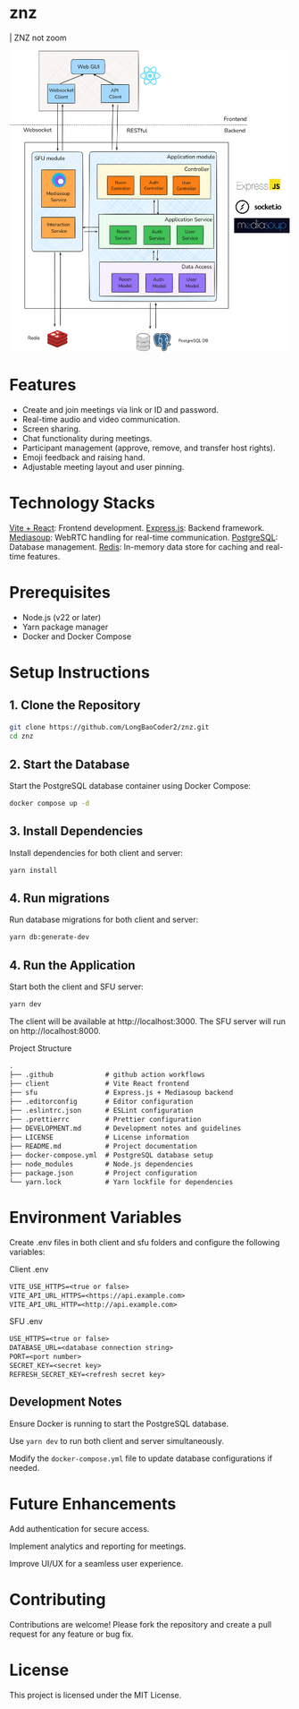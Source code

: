 # znz

| ZNZ not zoom

![architecture](img/architecture.png)

# Features

- Create and join meetings via link or ID and password.
- Real-time audio and video communication.
- Screen sharing.
- Chat functionality during meetings.
- Participant management (approve, remove, and transfer host rights).
- Emoji feedback and raising hand.
- Adjustable meeting layout and user pinning.

# Technology Stacks
[Vite + React](https://vite.dev/guide/): Frontend development.
[Express.js](https://expressjs.com/): Backend framework.
[Mediasoup](https://mediasoup.org/): WebRTC handling for real-time communication.
[PostgreSQL](https://www.postgresql.org/): Database management.
[Redis](https://redis.io/): In-memory data store for caching and real-time features.

# Prerequisites

- Node.js (v22 or later)
- Yarn package manager
- Docker and Docker Compose

# Setup Instructions

## 1. Clone the Repository

```sh
git clone https://github.com/LongBaoCoder2/znz.git
cd znz
```

## 2. Start the Database

Start the PostgreSQL database container using Docker Compose:

```sh
docker compose up -d
```

## 3. Install Dependencies

Install dependencies for both client and server:

```sh
yarn install
```

## 4. Run migrations

Run database migrations for both client and server:

```sh
yarn db:generate-dev
```

## 4. Run the Application

Start both the client and SFU server:

```sh
yarn dev
```


The client will be available at http://localhost:3000.
The SFU server will run on http://localhost:8000.

Project Structure

```
.
├── .github             # github action workflows
├── client              # Vite React frontend
├── sfu                 # Express.js + Mediasoup backend
├── .editorconfig       # Editor configuration
├── .eslintrc.json      # ESLint configuration
├── .prettierrc         # Prettier configuration
├── DEVELOPMENT.md      # Development notes and guidelines
├── LICENSE             # License information
├── README.md           # Project documentation
├── docker-compose.yml  # PostgreSQL database setup
├── node_modules        # Node.js dependencies
├── package.json        # Project configuration
└── yarn.lock           # Yarn lockfile for dependencies
```


# Environment Variables

Create .env files in both client and sfu folders and configure the following variables:

Client .env
```
VITE_USE_HTTPS=<true or false>
VITE_API_URL_HTTPS=<https://api.example.com>
VITE_API_URL_HTTP=<http://api.example.com>
```

SFU .env
```
USE_HTTPS=<true or false>
DATABASE_URL=<database connection string>
PORT=<port number>
SECRET_KEY=<secret key>
REFRESH_SECRET_KEY=<refresh secret key>
```

## Development Notes

Ensure Docker is running to start the PostgreSQL database.

Use `yarn dev` to run both client and server simultaneously.

Modify the `docker-compose.yml` file to update database configurations if needed.

# Future Enhancements

Add authentication for secure access.

Implement analytics and reporting for meetings.

Improve UI/UX for a seamless user experience.

# Contributing

Contributions are welcome! Please fork the repository and create a pull request for any feature or bug fix.

# License

This project is licensed under the MIT License.